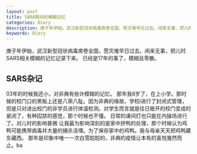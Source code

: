 ```yaml
---
layout: post
title: SARA期间的模糊记忆
categories: Diary
description: 庚子年伊始，武汉新型冠状病毒席卷全国，愿灾难早日过去。闲来无事，把儿时SARS相关模糊的记忆记录下来。
keywords: Diary
---
```


庚子年伊始，武汉新型冠状病毒席卷全国，愿灾难早日过去。闲来无事，把儿时SARS相关模糊的记忆记录下来。
已经是17年的事了，模糊且零散。


## SARS杂记
  03年的时候我还小，对非典有些许模糊的记忆。
  那年我8岁了，在上小学。那时候的校门口的黑板上还是八荣八耻。因为非典的缘故，学校i进行了封闭式管理，但是只对进出校门的非学员进行体温检测。对学生而言就是往日敞开的校门变成的紧闭了，有种囚禁的感觉，那个时候也不懂。
日常的课间打也只能在内操场进行了。对儿时的影响甚微
  让我最为影响深刻的是家中挤鸭的处理，那个时候认为鸡鸭可能携带病毒并大量的捕杀活埋。为了保存家中的鸡鸭。我与母亲天天把鸡鸭藏东藏西。
那年是印象中唯一一次白雪皑皑的，非典的疫情让本有的喜悦戛然而止。ba